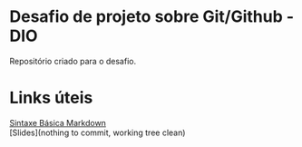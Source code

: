 # Desafio de projeto sobre Git/Github - DIO
Repositório criado para o desafio.

# Links úteis
[Sintaxe Básica Markdown](https://experienceleague.adobe.com/docs/contributor/contributor-guide/writing-essentials/markdown.html?lang=pt-BR)\
[Slides](nothing to commit, working tree clean)
